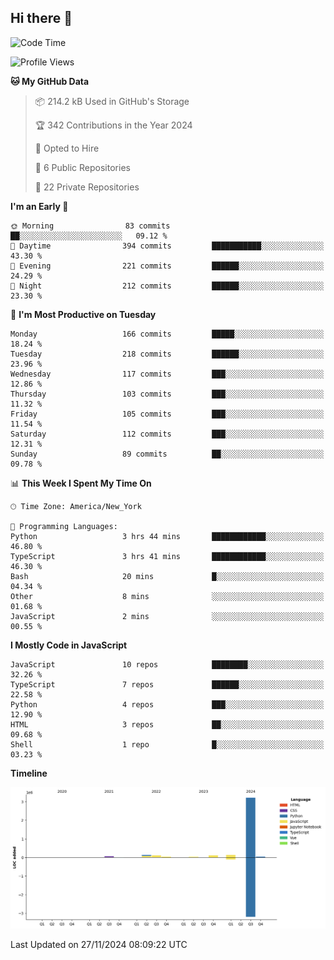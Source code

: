 ## Hi there 👋

<!--START_SECTION:waka-->
![Code Time](http://img.shields.io/badge/Code%20Time-123%20hrs%2033%20mins-blue)

![Profile Views](http://img.shields.io/badge/Profile%20Views-0-blue)

**🐱 My GitHub Data** 

> 📦 214.2 kB Used in GitHub's Storage 
 > 
> 🏆 342 Contributions in the Year 2024
 > 
> 💼 Opted to Hire
 > 
> 📜 6 Public Repositories 
 > 
> 🔑 22 Private Repositories 
 > 
**I'm an Early 🐤** 

```text
🌞 Morning                83 commits          ██░░░░░░░░░░░░░░░░░░░░░░░   09.12 % 
🌆 Daytime                394 commits         ███████████░░░░░░░░░░░░░░   43.30 % 
🌃 Evening                221 commits         ██████░░░░░░░░░░░░░░░░░░░   24.29 % 
🌙 Night                  212 commits         ██████░░░░░░░░░░░░░░░░░░░   23.30 % 
```
📅 **I'm Most Productive on Tuesday** 

```text
Monday                   166 commits         █████░░░░░░░░░░░░░░░░░░░░   18.24 % 
Tuesday                  218 commits         ██████░░░░░░░░░░░░░░░░░░░   23.96 % 
Wednesday                117 commits         ███░░░░░░░░░░░░░░░░░░░░░░   12.86 % 
Thursday                 103 commits         ███░░░░░░░░░░░░░░░░░░░░░░   11.32 % 
Friday                   105 commits         ███░░░░░░░░░░░░░░░░░░░░░░   11.54 % 
Saturday                 112 commits         ███░░░░░░░░░░░░░░░░░░░░░░   12.31 % 
Sunday                   89 commits          ██░░░░░░░░░░░░░░░░░░░░░░░   09.78 % 
```


📊 **This Week I Spent My Time On** 

```text
🕑︎ Time Zone: America/New_York

💬 Programming Languages: 
Python                   3 hrs 44 mins       ████████████░░░░░░░░░░░░░   46.80 % 
TypeScript               3 hrs 41 mins       ████████████░░░░░░░░░░░░░   46.30 % 
Bash                     20 mins             █░░░░░░░░░░░░░░░░░░░░░░░░   04.34 % 
Other                    8 mins              ░░░░░░░░░░░░░░░░░░░░░░░░░   01.68 % 
JavaScript               2 mins              ░░░░░░░░░░░░░░░░░░░░░░░░░   00.55 % 
```

**I Mostly Code in JavaScript** 

```text
JavaScript               10 repos            ████████░░░░░░░░░░░░░░░░░   32.26 % 
TypeScript               7 repos             ██████░░░░░░░░░░░░░░░░░░░   22.58 % 
Python                   4 repos             ███░░░░░░░░░░░░░░░░░░░░░░   12.90 % 
HTML                     3 repos             ██░░░░░░░░░░░░░░░░░░░░░░░   09.68 % 
Shell                    1 repo              █░░░░░░░░░░░░░░░░░░░░░░░░   03.23 % 
```



**Timeline**

![Lines of Code chart](https://raw.githubusercontent.com/dikshithvishnu/dikshithvishnu/main/assets/bar_graph.png)


 Last Updated on 27/11/2024 08:09:22 UTC
<!--END_SECTION:waka-->
